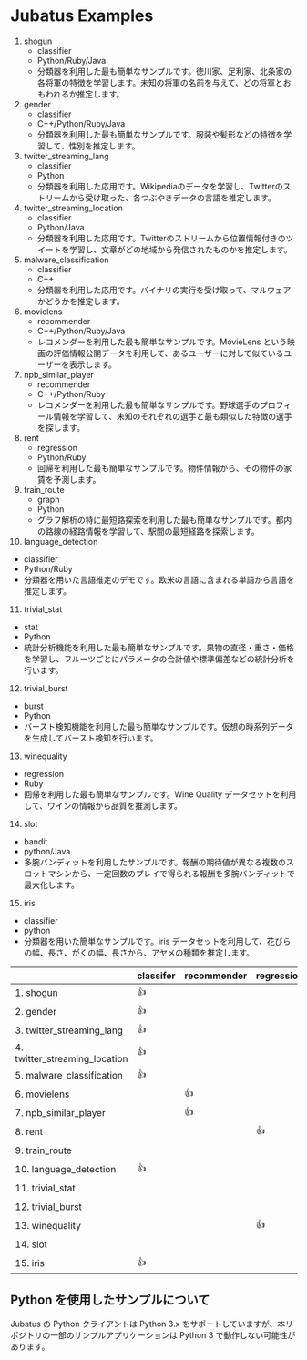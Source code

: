Jubatus Examples
================

1. shogun
   - classifier
   - Python/Ruby/Java
   - 分類器を利用した最も簡単なサンプルです。徳川家、足利家、北条家の各将軍の特徴を学習します。未知の将軍の名前を与えて、どの将軍とおもわれるか推定します。
2. gender
   - classifier
   - C++/Python/Ruby/Java
   - 分類器を利用した最も簡単なサンプルです。服装や髪形などの特徴を学習して、性別を推定します。
3. twitter\_streaming\_lang
   - classifier
   - Python
   - 分類器を利用した応用です。Wikipediaのデータを学習し、Twitterのストリームから受け取った、各つぶやきデータの言語を推定します。
4. twitter\_streaming\_location
   - classifier
   - Python/Java
   - 分類器を利用した応用です。Twitterのストリームから位置情報付きのツイートを学習し、文章がどの地域から発信されたものかを推定します。
5. malware\_classification
   - classifier
   - C++
   - 分類器を利用した応用です。バイナリの実行を受け取って、マルウェアかどうかを推定します。
6. movielens
   - recommender
   - C++/Python/Ruby/Java
   - レコメンダーを利用した最も簡単なサンプルです。MovieLens という映画の評価情報公開データを利用して、あるユーザーに対して似ているユーザーを表示します。
7. npb\_similar\_player
   - recommender
   - C++/Python/Ruby
   - レコメンダーを利用した最も簡単なサンプルです。野球選手のプロフィール情報を学習して、未知のそれぞれの選手と最も類似した特徴の選手を探します。
8. rent
   - regression
   - Python/Ruby
   - 回帰を利用した最も簡単なサンプルです。物件情報から、その物件の家賃を予測します。
9. train\_route
   - graph
   - Python
   - グラフ解析の特に最短路探索を利用した最も簡単なサンプルです。都内の路線の経路情報を学習して、駅間の最短経路を探索します。
10. language\_detection
   - classifier
   - Python/Ruby
   - 分類器を用いた言語推定のデモです。欧米の言語に含まれる単語から言語を推定します。
11. trivial\_stat
   - stat
   - Python
   - 統計分析機能を利用した最も簡単なサンプルです。果物の直径・重さ・価格を学習し、フルーツごとにパラメータの合計値や標準偏差などの統計分析を行います。
12. trivial\_burst
   - burst
   - Python
   - バースト検知機能を利用した最も簡単なサンプルです。仮想の時系列データを生成してバースト検知を行います。
13. winequality
   - regression
   - Ruby
   - 回帰を利用した最も簡単なサンプルです。Wine Quality データセットを利用して、ワインの情報から品質を推測します。
14. slot
   - bandit
   - python/Java
   - 多腕バンディットを利用したサンプルです。報酬の期待値が異なる複数のスロットマシンから、一定回数のプレイで得られる報酬を多腕バンディットで最大化します。
15. iris
   - classifier
   - python
   - 分類器を用いた簡単なサンプルです。iris データセットを利用して、花びらの幅、長さ、がくの幅、長さから、アヤメの種類を推定します。

|                                     | classifer | recommender | regression | stat | graph | anomaly | burst | bandit |Language     |
|-------------------------------------|-----------|-------------|------------|------|-------|---------|-------|--------|-------------|
| 1. shogun                           | :+1:      |             |            |      |       |         |       |        |Py/Ru/Ja     |
| 2. gender                           | :+1:      |             |            |      |       |         |       |        |C++/Py/Ru/Ja |
| 3. twitter\_streaming\_lang         | :+1:      |             |            |      |       |         |       |        |Py           |
| 4. twitter\_streaming\_location     | :+1:      |             |            |      |       |         |       |        |Py/Ja        |
| 5. malware\_classification          | :+1:      |             |            |      |       |         |       |        |C++          |
| 6. movielens                        |           | :+1:        |            |      |       |         |       |        |C++/Py/Ru/Ja |
| 7. npb\_similar\_player             |           | :+1:        |            |      |       |         |       |        |C++/Py/Ru    |
| 8. rent                             |           |             | :+1:       |      |       |         |       |        |Py/Ru        |
| 9. train\_route                     |           |             |            |      | :+1:  |         |       |        |Py           |
|10. language\_detection              | :+1:      |             |            |      |       |         |       |        |Py/Ru        |
|11. trivial\_stat                    |           |             |            | :+1: |       |         |       |        |Py           |
|12. trivial\_burst                   |           |             |            |      |       |         | :+1:  |        |Py           |
|13. winequality                      |           |             | :+1:       |      |       |         |       |        |Ru           |
|14. slot                             |           |             |            |      |       |         |       |  :+1:  |Py/Ja        |   
|15. iris                             | :+1:      |             |            |      |       |         |       |        |Py           |   

Python を使用したサンプルについて
------------------------------------

Jubatus の Python クライアントは Python 3.x をサポートしていますが、本リポジトリの一部のサンプルアプリケーションは Python 3 で動作しない可能性があります。
